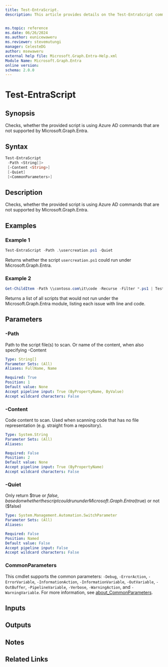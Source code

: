 ```yaml
---
title: Test-EntraScript.
description: This article provides details on the Test-EntraScript command.


ms.topic: reference
ms.date: 06/26/2024
ms.author: eunicewaweru
ms.reviewer: stevemutungi
manager: CelesteDG
author: msewaweru
external help file: Microsoft.Graph.Entra-Help.xml
Module Name: Microsoft.Graph.Entra
online version:
schema: 2.0.0
---
```


# Test-EntraScript

## Synopsis

Checks, whether the provided script is using Azure AD commands that are not supported by Microsoft.Graph.Entra.

## Syntax

```powershell
Test-EntraScript 
 -Path <String[]> 
 [-Content <String>] 
 [-Quiet] 
 [<CommonParameters>]
```

## Description

Checks, whether the provided script is using Azure AD commands that are not supported by Microsoft.Graph.Entra.

## Examples

### Example 1

```powershell
Test-EntraScript -Path .\usercreation.ps1 -Quiet
```

Returns whether the script `usercreation.ps1` could run under Microsoft.Graph.Entra.

### Example 2

```powershell
Get-ChildItem -Path \\contoso.com\it\code -Recurse -Filter *.ps1 | Test-EntraScript
```

Returns a list of all scripts that would not run under the Microsoft.Graph.Entra module, listing each issue with line and code.

## Parameters

### -Path

Path to the script file(s) to scan.
Or name of the content, when also specifying -Content

```yaml
Type: String[]
Parameter Sets: (All)
Aliases: FullName, Name

Required: True
Position: 1
Default value: None
Accept pipeline input: True (ByPropertyName, ByValue)
Accept wildcard characters: False
```

### -Content

Code content to scan.
Used when scanning code that has no file representation (e.g.
straight from a repository).

```yaml
Type: System.String
Parameter Sets: (All)
Aliases:

Required: False
Position: 2
Default value: None
Accept pipeline input: True (ByPropertyName)
Accept wildcard characters: False
```

### -Quiet

Only return $true or $false, based on whether the script could run under Microsoft.Graph.Entra ($true) or not ($false)

```yaml
Type: System.Management.Automation.SwitchParameter
Parameter Sets: (All)
Aliases:

Required: False
Position: Named
Default value: False
Accept pipeline input: False
Accept wildcard characters: False
```

### CommonParameters

This cmdlet supports the common parameters: `-Debug`, `-ErrorAction`, `-ErrorVariable`, `-InformationAction`, `-InformationVariable`, `-OutVariable`, `-OutBuffer`, `-PipelineVariable`, `-Verbose`, `-WarningAction`, and `-WarningVariable`. For more information, see [about_CommonParameters](https://go.microsoft.com/fwlink/?LinkID=113216).

## Inputs

## Outputs

## Notes

## Related Links
